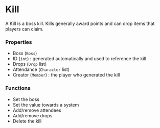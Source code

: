# Kill

A Kill is a boss kill. Kills generally award points and can drop items that players can claim.

### Properties
* Boss (`Boss`)
* ID (`int`) : generated automatically and used to reference the kill
* Drops (`Drop` list)
* Attendance (`Character` list)
* Creator (`Member`) : the player who generated the kill

### Functions
* Set the boss
* Set the value towards a system
* Add/remove attendees
* Add/remove drops
* Delete the kill
